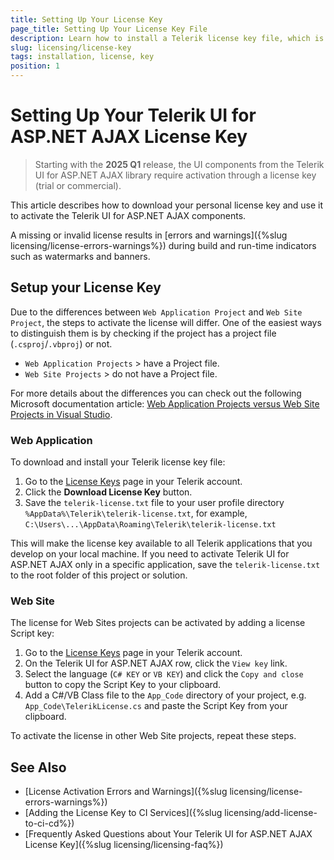 ```yaml
---
title: Setting Up Your License Key
page_title: Setting Up Your License Key File
description: Learn how to install a Telerik license key file, which is required during application building and deployment.
slug: licensing/license-key
tags: installation, license, key
position: 1
---
```


# Setting Up Your Telerik UI for ASP.NET AJAX License Key

>Starting with the **2025 Q1** release, the UI components from the Telerik UI for ASP.NET AJAX library require activation through a license key (trial or commercial). 

This article describes how to download your personal license key and use it to activate the Telerik UI for ASP.NET AJAX components.

A missing or invalid license results in [errors and warnings]({%slug licensing/license-errors-warnings%}) during build and run-time indicators such as watermarks and banners.

## Setup your License Key

Due to the differences between `Web Application Project` and `Web Site Project`, the steps to activate the license will differ. One of the easiest ways to distinguish them is by checking if the project has a project file (`.csproj`/`.vbproj`) or not.

- `Web Application Projects` > have a Project file.
- `Web Site Projects` > do not have a Project file.

For more details about the differences you can check out the following Microsoft documentation article: [Web Application Projects versus Web Site Projects in Visual Studio](https://learn.microsoft.com/en-us/previous-versions/aspnet/dd547590(v=vs.110)?redirectedfrom=MSDN). 

### Web Application

To download and install your Telerik license key file:

1. Go to the [License Keys](https://www.telerik.com/account/your-licenses/license-keys) page in your Telerik account.
2. Click the **Download License Key** button.
3. Save the `telerik-license.txt` file to your user profile directory `%AppData%\Telerik\telerik-license.txt`, for example, `C:\Users\...\AppData\Roaming\Telerik\telerik-license.txt`

This will make the license key available to all Telerik applications that you develop on your local machine. If you need to activate Telerik UI for ASP.NET AJAX only in a specific application, save the `telerik-license.txt` to the root folder of this project or solution.

### Web Site

The license for Web Sites projects can be activated by adding a license Script key:

1. Go to the [License Keys](https://www.telerik.com/account/your-licenses/license-keys) page in your Telerik account.
1. On the Telerik UI for ASP.NET AJAX row, click the `View key` link.
1. Select the language (`C# KEY` or `VB KEY`) and click the `Copy and close` button to copy the Script Key to your clipboard.
1. Add a C#/VB Class file to the `App_Code` directory of your project, e.g. `App_Code\TelerikLicense.cs` and paste the Script Key from your clipboard.

To activate the license in other Web Site projects, repeat these steps.

## See Also

* [License Activation Errors and Warnings]({%slug licensing/license-errors-warnings%})
* [Adding the License Key to CI Services]({%slug licensing/add-license-to-ci-cd%})
* [Frequently Asked Questions about Your Telerik UI for ASP.NET AJAX License Key]({%slug licensing/licensing-faq%})
